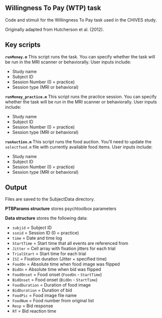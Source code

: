 ## Willingness To Pay (WTP) task

Code and stimuli for the Willingness To Pay task used in the CHIVES study. 

Originally adapted from Hutcherson et al. (2012).

## Key scripts
**`runMoney.m`**
This script runs the task. You can specify whether the task will be run in the MRI scanner or behaviorally. User inputs include:
- Study name
- Subject ID
- Session Number (0 = practice)
- Session type (MRI or behavioral)

**`runMoney_practice.m`** 
This script runs the practice session. You can specify whether the task will be run in the MRI scanner or behaviorally. User inputs include:
- Study name
- Subject ID
- Session Number (0 = practice)
- Session type (MRI or behavioral)

**`runAuction.m`** 
This script runs the food auction. You'll need to update the `selectfood.m` file with currently available food items. User inputs include:
- Study name
- Subject ID
- Session Number (0 = practice)
- Session type (MRI or behavioral)

## Output
Files are saved to the SubjectData directory.

**PTBParams structure** stores psychtoolbox parameters

**Data structure** stores the following data:

- `subjid` = Subject ID
- `ssnid` = Session ID (0 = practice)
- `time` = Date and time log
- `StartTime` = Start time that all events are referenced from
- `Jitter` = Cell array with fixation jitters for each trial
- `TrialStart` = Start time for each trial
- `ISI` = Fixation duration (Jitter + specified time)
- `FoodOn` = Absolute time when food image was flipped
- `BidOn` = Absolute time when bid was flipped
- `FoodOnset` = Food onset (`FoodOn` - `StartTime`)
- `BidOnset` = Food onset (`BidOn` - `StartTime`)
- `FoodDuration` = Duration of food image
- `BidDuration` = Duration of bid 
- `FoodPic` = Food image file name
- `FoodNum` = Food number from original list
- `Resp` = Bid response
- `RT` = Bid reaction time